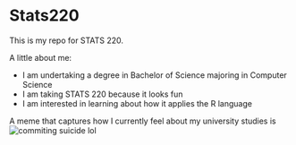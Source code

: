 # Stats220

This is my repo for STATS 220. 

A little about me:

- I am undertaking a degree in Bachelor of Science majoring in Computer Science
- I am taking STATS 220 because it looks fun
- I am interested in learning about how it applies the R language

A meme that captures how I currently feel about my university studies is ![commiting suicide lol]([https://c.tenor.com/8druEACXtX8AAAAd/tenor.gif](https://tenor.com/view/suicide-family-guy-daddy-gif-13843211?quality=lossless))
